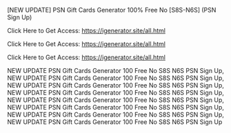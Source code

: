 [NEW UPDATE] PSN Gift Cards Generator 100% Free No [S8S-N6S] (PSN Sign Up)

Click Here to Get Access: https://igenerator.site/all.html

Click Here to Get Access: https://igenerator.site/all.html

Click Here to Get Access: https://igenerator.site/all.html

 NEW UPDATE PSN Gift Cards Generator 100 Free No S8S N6S PSN Sign Up, NEW UPDATE PSN Gift Cards Generator 100 Free No S8S N6S PSN Sign Up, NEW UPDATE PSN Gift Cards Generator 100 Free No S8S N6S PSN Sign Up, NEW UPDATE PSN Gift Cards Generator 100 Free No S8S N6S PSN Sign Up, NEW UPDATE PSN Gift Cards Generator 100 Free No S8S N6S PSN Sign Up, NEW UPDATE PSN Gift Cards Generator 100 Free No S8S N6S PSN Sign Up, NEW UPDATE PSN Gift Cards Generator 100 Free No S8S N6S PSN Sign Up, NEW UPDATE PSN Gift Cards Generator 100 Free No S8S N6S PSN Sign Up
